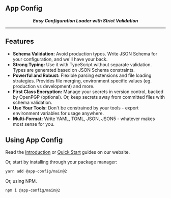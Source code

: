 ## App Config

<p align="center">
  <i><b>Easy Configuration Loader with Strict Validation</b></i>
</p>

---

## Features

- **Schema Validation:** Avoid production typos. Write JSON Schema for your configuration, and we'll have your back.
- **Strong Typing:** Use it with TypeScript without separate validation. Types are generated based on JSON Schema constraints.
- **Powerful and Robust:** Flexible parsing extensions and file loading strategies. Provides file merging, environment specific values (eg. production vs development) and more.
- **First Class Encryption:** Manage your secrets in version control, backed by OpenPGP (optional). Or, keep secrets away from committed files with schema validation.
- **Use Your Tools:** Don't be constrained by your tools - export environment variables for usage anywhere.
- **Multi-Format:** Write YAML, TOML, JSON, JSON5 - whatever makes most sense for you.

## Using App Config

Read the [Introduction](https://app-config.dev/guide/intro/) or [Quick Start](https://app-config.dev/guide/intro/quick-start/) guides on our website.

Or, start by installing through your package manager:

```sh
yarn add @app-config/main@2
```

Or, using NPM.

```shell
npm i @app-config/main@2
```
